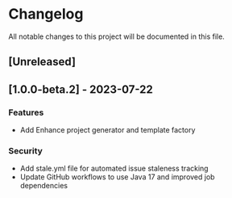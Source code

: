 # Changelog

All notable changes to this project will be documented in this file.

## [Unreleased]
## [1.0.0-beta.2] - 2023-07-22

### Features

- Add Enhance project generator and template factory

### Security

- Add stale.yml file for automated issue staleness tracking
- Update GitHub workflows to use Java 17 and improved job dependencies

<!-- generated by git-cliff -->
